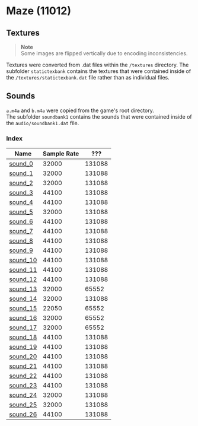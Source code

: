 # Maze (11012)
## Textures
> **Note**  
> Some images are flipped vertically due to encoding inconsistencies.

Textures were converted from .dat files within the `/textures` directory. 
The subfolder `statictexbank` contains the textures that were contained inside of the `/textures/statictexbank.dat` file rather than as individual files.

## Sounds
`a.m4a` and `b.m4a` were copied from the game's root directory.  
The subfolder `soundbank1` contains the sounds that were contained inside of the `audio/soundbank1.dat` file.

### Index
| Name                                       | Sample Rate   | ???    |
|--------------------------------------------|---------------|--------|
| [sound_0](sounds/soundbank1/sound_0.wav)   | 32000         | 131088 |
| [sound_1](sounds/soundbank1/sound_1.wav)   | 32000         | 131088 |
| [sound_2](sounds/soundbank1/sound_2.wav)   | 32000         | 131088 |
| [sound_3](sounds/soundbank1/sound_3.wav)   | 44100         | 131088 |
| [sound_4](sounds/soundbank1/sound_4.wav)   | 44100         | 131088 |
| [sound_5](sounds/soundbank1/sound_5.wav)   | 32000         | 131088 |
| [sound_6](sounds/soundbank1/sound_6.wav)   | 44100         | 131088 |
| [sound_7](sounds/soundbank1/sound_7.wav)   | 44100         | 131088 |
| [sound_8](sounds/soundbank1/sound_8.wav)   | 44100         | 131088 |
| [sound_9](sounds/soundbank1/sound_9.wav)   | 44100         | 131088 |
| [sound_10](sounds/soundbank1/sound_10.wav) | 44100         | 131088 |
| [sound_11](sounds/soundbank1/sound_11.wav) | 44100         | 131088 |
| [sound_12](sounds/soundbank1/sound_12.wav) | 44100         | 131088 |
| [sound_13](sounds/soundbank1/sound_13.wav) | 32000         | 65552  |
| [sound_14](sounds/soundbank1/sound_14.wav) | 32000         | 131088 |
| [sound_15](sounds/soundbank1/sound_15.wav) | 22050         | 65552  |
| [sound_16](sounds/soundbank1/sound_16.wav) | 32000         | 65552  |
| [sound_17](sounds/soundbank1/sound_17.wav) | 32000         | 65552  |
| [sound_18](sounds/soundbank1/sound_18.wav) | 44100         | 131088 |
| [sound_19](sounds/soundbank1/sound_19.wav) | 44100         | 131088 |
| [sound_20](sounds/soundbank1/sound_20.wav) | 44100         | 131088 |
| [sound_21](sounds/soundbank1/sound_21.wav) | 44100         | 131088 |
| [sound_22](sounds/soundbank1/sound_22.wav) | 44100         | 131088 |
| [sound_23](sounds/soundbank1/sound_23.wav) | 44100         | 131088 |
| [sound_24](sounds/soundbank1/sound_24.wav) | 32000         | 131088 |
| [sound_25](sounds/soundbank1/sound_25.wav) | 32000         | 131088 |
| [sound_26](sounds/soundbank1/sound_26.wav) | 44100         | 131088 |
